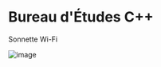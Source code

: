 # Bureau d'Études C++
Sonnette Wi-Fi

![image](https://user-images.githubusercontent.com/92468875/229535302-daf53fdf-8cc6-44de-8268-61f6389202dd.png)

